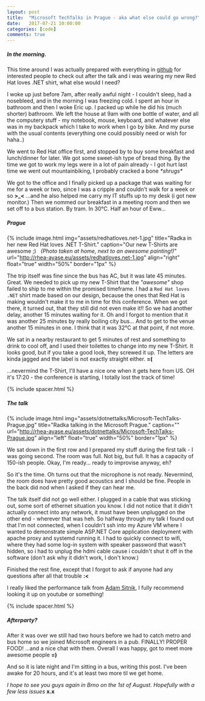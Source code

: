```yaml
---
layout: post
title:  "Microsoft TechTalks in Prague - aka what else could go wrong?"
date:   2017-07-21 10:00:00
categories: [code]
comments: true
---
```

##### In the morning.

This time around I was actually prepared with everything in [github](https://github.com/RheaAyase/dotnettalks.demo3) for interested people to check out after the talk and i was wearing my new Red Hat loves .NET shirt, what else would I need?

<!--more-->

I woke up just before 7am, after really awful night - I couldn't sleep, had a nosebleed, and in the morning I was freezing cold. I spent an hour in bathroom and then I woke Eric up. I packed up while he did his (much shorter) bathroom. We left the house at 9am with one bottle of water, and all the computery stuff - my notebook, mouse, keyboard, and whatever else was in my backpack which I take to work when I go by bike. And my purse with the usual contents (everything one could possibly need or wish for haha..)

We went to Red Hat office first, and stopped by to buy some breakfast and lunch/dinner for later. We got some sweet-ish type of bread thing. By the time we got to work my legs were in a lot of pain already - I got hurt last time we went out mountainbiking, I probably cracked a bone _\*shrugs\*_

We got to the office and I finally picked up a package that was waiting for me for a week or two, since I was a cripple and couldn't walk for a week or so **>\_<** ...and he also helped me carry my IT stuffs up to my desk (i got new monitor.) Then we nommed our breakfast in a meeting room and then we set off to a bus station. By tram. In 30°C. Half an hour of Eww... 

##### Prague

{% include image.html
  img="assets/redhatloves.net-1.jpg"
  title="Radka in her new Red Hat loves .NET T-Shirt."
  caption="Our new T-Shirts are awesome ;) &nbsp; <i>(Photo taken at home, next to an awesome painting!)</i>"
  url="http://rhea-ayase.eu/assets/redhatloves.net-1.jpg"
  align="right"
  float="true"
  width="50%"
  border="1px"
%}

The trip itself was fine since the bus has AC, but it was late 45 minutes. Great. We needed to pick up my new T-Shirt that the _"awesome"_ shop failed to ship to me within the promised timeframe. I had a `Red Hat loves .NET` shirt made based on our design, because the ones that Red Hat is making wouldn't make it to me in time for this conference. When we got there, it turned out, that they still did not even make it!! So we had another delay, another 15 minutes waiting for it. Oh and I forgot to mention that it was another 25 minutes by really boiling city bus... And to get to the venue another 15 minutes in one. I think that it was 32°C at that point, if not more.

We sat in a nearby restaurant to get 5 minutes of rest and something to drink to cool off, and I used their toilettes to change into my new T-Shirt. It looks good, but if you take a good look, they screwed it up. The letters are kinda jagged and the label is not exactly straight either. **=(**

...nevermind the T-Shirt, I'll have a nice one when it gets here from US. OH it's 17:20 - the conference is starting, I totally lost the track of time!

{% include spacer.html %}

##### The talk

{% include image.html
  img="assets/dotnettalks/Microsoft-TechTalks-Prague.jpg"
  title="Radka talking in the Microsoft Prague."
  caption=""
  url="http://rhea-ayase.eu/assets/dotnettalks/Microsoft-TechTalks-Prague.jpg"
  align="left"
  float="true"
  width="50%"
  border="1px"
%}

We sat down in the first row and I prepared my stuff during the first talk - I was going second. The room was full. Not big, but full. It has a capacity of 150-ish people. Okay, I'm ready... ready to improvise anyway, eh?

So it's the time. Oh turns out that the microphone is not ready. Nevermind, the room does have pretty good acoustics and I should be fine. People in the back did nod when I asked if they can hear me.

The talk itself did not go well either. I plugged in a cable that was sticking out, some sort of ethernet situation you know. I did not notice that it didn't actually connect into any network, it must have been unplugged on the other end - wherever that was heh. So halfway through my talk I found out that I'm not connected, when I couldn't ssh into my Azure VM where I wanted to demonstrate simple ASP.NET Core application deployment with apache proxy and systemd running it. I had to quickly connect to wifi, where they had some log-in system with speaker password that wasn't hidden, so i had to unplug the hdmi cable cause i couldn't shut it off in the software (don't ask why it didn't work, I don't know.)

Finished the rest fine, except that I forgot to ask if anyone had any questions after all that trouble **:<**

I really liked the performance talk from [Adam Sitnik](http://adamsitnik.com/), I fully recommend looking it up on youtube or something!

{% include spacer.html %}

##### Afterparty?

After it was over we still had two hours before we had to catch metro and bus home so we joined Microsoft engineers in a pub. FINALLY! PROPER FOOD! ...and a nice chat with them. Overall I was happy, got to meet more awesome people **=)**

And so it is late night and I'm sitting in a bus, writing this post. I've been awake for 20 hours, and it's at least two more til we get home.

_I hope to see you guys again in Brno on the 1st of August. Hopefully with a few less issues_ **x.x**

